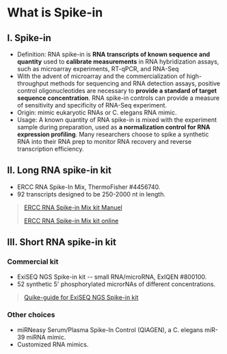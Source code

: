 # What is Spike-in

## I. Spike-in

* Definition: RNA spike-in is **RNA transcripts of known sequence and quantity** used to **calibrate measurements** in RNA hybridization assays, such as microarray experiments, RT-qPCR, and RNA-Seq
* With the advent of microarray and the commercialization of high-throughput methods for sequencing and RNA detection assays, positive control oligonucleotides are necessary to **provide a standard of target sequence concentration**. RNA spike-in controls can provide a measure of sensitivity and specificity of RNA-Seq experiment.
* Origin: mimic eukaryotic RNAs or C. elegans RNA mimic.
* Usage: A known quantity of RNA spike-in is mixed with the experiment sample during preparation, used as **a normalization control for RNA expression profiling**. Many researchers choose to spike a synthetic RNA into their RNA prep to monitor RNA recovery and reverse transcription efficiency.

## II. Long RNA spike-in kit

* ERCC RNA Spike-In Mix, ThermoFisher \#4456740.
* 92 transcripts designed to be 250-2000 nt in length.

> [ERCC RNA Spike-in Mix kit Manuel](https://github.com/lulab/intranet/blob/master/wetlab_protocol/exRNA-seq/purification/ERCC%20RNA%20spike-in.pdf)
>
> [ERCC RNA Spike-in Mix kit online](https://www.thermofisher.com/order/catalog/product/4456740#/4456740)

## III. Short RNA spike-in kit

### Commercial kit

* ExiSEQ NGS Spike-in kit -- small RNA/microRNA, ExIQEN \#800100.
* 52 synthetic 5' phosphorylated microrNAs of different concentrations.

> [Quike-guide for ExiSEQ NGS Spike-in kit](https://github.com/lulab/intranet/blob/master/wetlab_protocol/exRNA-seq/purification/ExiSEQ%20RNA%20spike-in.pdf)

### Other choices

* miRNeasy Serum/Plasma Spike-In Control \(QIAGEN\), a C. elegans miR-39 miRNA mimic.
* Customized RNA mimics.

